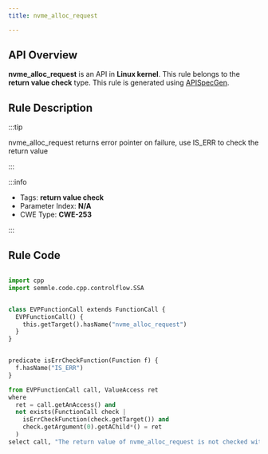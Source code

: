 ```yaml
---
title: nvme_alloc_request

---
```



## API Overview
**nvme_alloc_request** is an API in **Linux kernel**. This rule belongs to the **return value check** type. This rule is generated using [APISpecGen](../../tools/APISpecGen).
## Rule Description

:::tip

nvme_alloc_request returns error pointer on failure, use IS_ERR to check the return value

:::

:::info

- Tags: **return value check**
- Parameter Index: **N/A**
- CWE Type: **CWE-253**

:::

## Rule Code
```python

import cpp
import semmle.code.cpp.controlflow.SSA


class EVPFunctionCall extends FunctionCall {
  EVPFunctionCall() {
    this.getTarget().hasName("nvme_alloc_request")
  }
}


predicate isErrCheckFunction(Function f) {
  f.hasName("IS_ERR") 
}

from EVPFunctionCall call, ValueAccess ret
where
  ret = call.getAnAccess() and
  not exists(FunctionCall check |
    isErrCheckFunction(check.getTarget()) and
    check.getArgument(0).getAChild*() = ret
  )
select call, "The return value of nvme_alloc_request is not checked with IS_ERR."
    
```